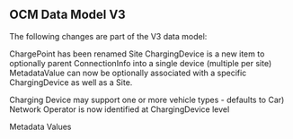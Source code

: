 OCM Data Model V3
------------------

The following changes are part of the V3 data model:

ChargePoint has been renamed Site
ChargingDevice is a new item to optionally parent ConnectionInfo into a single device (multiple per site)
MetadataValue can now be optionally associated with a specific ChargingDevice as well as a Site.

Charging Device may support one or more vehicle types - defaults to Car)
Network Operator is now identified at ChargingDevice level

Metadata Values


